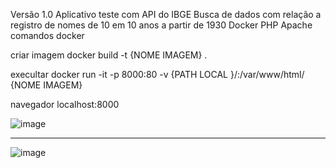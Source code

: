 Versão 1.0
Aplicativo teste com API do IBGE
Busca de dados com relação a registro de nomes de 10 em 10 anos a partir de 1930 
Docker PHP Apache
comandos docker

criar imagem
       docker build -t {NOME IMAGEM} .

execultar 
       docker run -it -p 8000:80 -v {PATH LOCAL }/:/var/www/html/ {NOME IMAGEM}

navegador 
localhost:8000

![image](https://user-images.githubusercontent.com/70297459/236642427-9258627b-922a-4cfc-a930-8cf9b3d4189a.png)
___________________________________________________________________________________________________________________

![image](https://user-images.githubusercontent.com/70297459/236641778-73127f77-366e-4c5d-9027-597aa1124e2b.png)



